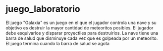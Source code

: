 # juego_laboratorio
El juego "Galaxia" es un juego en el que el jugador controla una nave y su objetivo es destruir la mayor cantidad de meteoritos posibles. El jugador debe esquivarlos y disparar proyectiles para destruirlos. La nave tiene una barra de salud que disminuye cada vez que es golpeada por un meteorito. El juego termina cuando la barra de salud se agota
